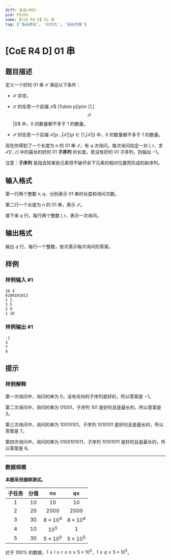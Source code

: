 ```yaml
---
diff: 省选/NOI-
pid: P8304
name: [CoE R4 D] 01 串
tag: ['洛谷原创', 'O2优化', '洛谷月赛']
---
```

# [CoE R4 D] 01 串
## 题目描述

定义一个好的 $01$ 串 $\mathcal{S}$ 满足以下条件：

+ $\mathcal{S}$ 非空。

+ $\mathcal{S}$ 的任意一个前缀 $\mathcal {S}$$ [1\dots p](p\in [1,|$$\mathcal S$$|])$ 中，$0$ 的数量都不多于 $1$ 的数量。
+ $\mathcal{S}$ 的任意一个后缀 $\mathcal S$$[p\dots |$$\mathcal{S}$$|](p\in [1,|$$\mathcal S$$|])$ 中，$0$ 的数量都不多于 $1$ 的数量。

现在你得到了一个长度为 $n$ 的 $01$ 串 $\mathcal{T}$，有 $q$ 次询问，每次询问给定一对 $l,r$，求 $\mathcal{T}[l\dots r]$ 中的最长的好的 $01$ **子序列** 的长度。若没有好的 $01$ 子序列，则输出 $-1$。

注意：**子序列** 是指去除某些元素但不破坏余下元素的相对位置而形成的新序列。
## 输入格式

第一行两个整数 $n,q$，分别表示 $01$ 串的长度和询问次数。

第二行一个长度为 $n$ 的 $01$ 串，表示 $\mathcal{T}$。

接下来 $q$ 行，每行两个整数 $l,r$，表示一次询问。
## 输出格式

输出 $q$ 行，每行一个整数，依次表示每次询问的答案。
## 样例

### 样例输入 #1
```
10 4
0100101011
1 1
1 5
2 9
1 10
```
### 样例输出 #1
```
-1
3
7
8
```
## 提示

### 样例解释

第一次询问中，询问的串为 $0$，没有任何的子序列是好的，所以答案是 $-1$。

第二次询问中，询问的串为 $01001$，子序列 $101$ 是好的且是最长的，所以答案是 $3$。

第三次询问中，询问的串为 $10010101$，子序列 $1010101$ 是好的且是最长的，所以答案是 $7$。

第四次询问中，询问的串为 $0100101011$，子序列 $10101011$ 是好的且是最长的，所以答案是 $8$。

---

### 数据规模

**本题采用捆绑测试。**

| 子任务 | 分值 | $n \le$ | $q \le$ |
| :-: | :-: | :-: | :-: |
| $1$ | $10$ | $10$ | $10$ |
| $2$ | $20$ | $2000$ | $2000$ |
| $3$ | $30$ | $8\times 10^4$ | $8\times 10^4$ |
| $4$ | $10$ | $10^5$ | $1$ |
| $5$ | $30$ | $5\times 10^5$ | $5\times 10^5$ |

对于 $100\%$ 的数据，$1 \leq l \leq r \leq n \leq 5 \times 10^5$，$1 \leq q \leq 5 \times 10^5$。
